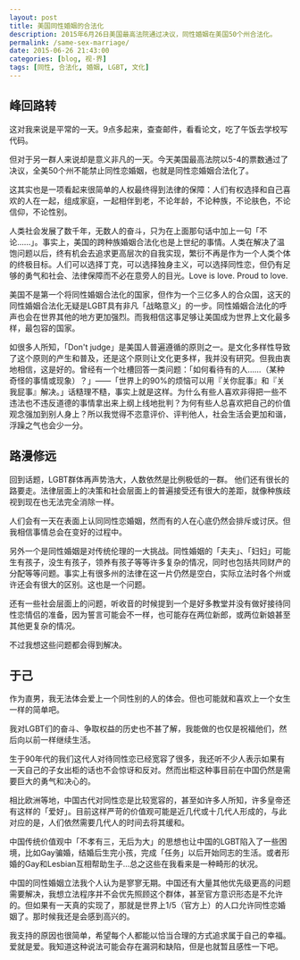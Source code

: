 ```yaml
--- 
layout: post
title: 美国同性婚姻的合法化
description: 2015年6月26日美国最高法院通过决议，同性婚姻在美国50个州合法化。
permalink: /same-sex-marriage/
date: 2015-06-26 21:43:00
categories: [blog, 视·界]
tags: [同性, 合法化, 婚姻, LGBT, 文化]
--- 
```


 
## 峰回路转

这对我来说是平常的一天。9点多起来，查查邮件，看看论文，吃了午饭去学校写代码。

但对于另一群人来说却是意义非凡的一天。今天美国最高法院以5-4的票数通过了决议，全美50个州不能禁止同性恋婚姻，也就是同性恋婚姻合法化了。

这其实也是一项看起来很简单的人权最终得到法律的保障：人们有权选择和自己喜欢的人在一起，组成家庭，一起相伴到老，不论年龄，不论种族，不论肤色，不论信仰，不论性别。

人类社会发展了数千年，无数人的奋斗，只为在上面那句话中加上一句「不论……」。事实上，美国的跨种族婚姻合法化也是上世纪的事情。人类在解决了温饱问题以后，终有机会去追求更高层次的自我实现，繁衍不再是作为一个人类个体的终极目标。人们可以选择丁克，可以选择独身主义，可以选择同性恋，但仍有足够的勇气和社会、法律保障而不必在意旁人的目光。Love is love. Proud to love.

美国不是第一个将同性婚姻合法化的国家，但作为一个三亿多人的合众国，这天的同性婚姻合法化无疑是LGBT具有非凡「战略意义」的一步。同性婚姻合法化的呼声也会在世界其他的地方更加强烈。而我相信这事足够让美国成为世界上文化最多样，最包容的国家。

如很多人所知，「Don't judge」是美国人普遍遵循的原则之一。是文化多样性导致了这个原则的产生和普及，还是这个原则让文化更多样，我并没有研究。但我由衷地相信，这是好的。曾经有一个吐槽回答一类问题：「如何看待有的人……（某种奇怪的事情或现象）？」——「世界上的90%的烦恼可以用『关你屁事』和『关我屁事』解决。」话糙理不糙，事实上就是这样。为什么有些人喜欢非得把一些不违法也不违反道德的事情拿出来上纲上线地批判？为何有些人总喜欢把自己的价值观念强加到别人身上？所以我觉得不恣意评价、评判他人，社会生活会更加和谐，浮躁之气也会少一分。

## 路漫修远

回到话题，LGBT群体再声势浩大，人数依然是比例极低的一群。 他们还有很长的路要走。法律层面上的决策和社会层面上的普遍接受还有很大的差距，就像种族歧视到现在也无法完全消除一样。

人们会有一天在表面上认同同性恋婚姻，然而有的人在心底仍然会排斥或讨厌。但我相信事情总会在变好的过程中。

另外一个是同性婚姻是对传统伦理的一大挑战。同性婚姻的「夫夫」、「妇妇」可能生有孩子，没生有孩子，领养有孩子等等许多复杂的情况，同时也包括共同财产的分配等等问题。事实上有很多州的法律在这一片仍然是空白，实际立法时各个州或许还会有很大的区别。这也是一个问题。

还有一些社会层面上的问题，听收音的时候提到一个是好多教堂并没有做好接待同性恋情侣的准备，因为誓言可能会不一样，也可能存在两位新郎，或两位新娘甚至其他更复杂的情况。

不过我想这些问题都会得到解决。

## 于己

作为直男，我无法体会爱上一个同性别的人的体会。但也可能就和喜欢上一个女生一样的简单吧。

我对LGBT们的奋斗、争取权益的历史也不甚了解，我能做的也仅是祝福他们，然后向以前一样继续生活。

生于90年代的我们这代人对待同性恋已经宽容了很多，我还听不少人表示如果有一天自己的子女出柜的话也不会惊讶和反对。然而出柜这种事目前在中国仍然是需要巨大的勇气和决心的。

相比欧洲等地，中国古代对同性恋是比较宽容的，甚至如许多人所知，许多皇帝还有这样的「爱好」。目前这样严苛的价值观可能是近几代或十几代人形成的，与此对应的是，人们依然需要几代人的时间去将其缓和。

中国传统价值观中「不孝有三，无后为大」的思想也让中国的LGBT陷入了一些困境，比如Gay骗婚，结婚后生完小孩，完成「任务」以后开始同志的生活。或者形婚的Gay和Lesbian互相帮助生子…总之这些在我看来是一种畸形的状况。

中国的同性婚姻立法我个人认为是寥寥无期。中国还有大量其他优先级更高的问题需要解决，我想立法程序并不会优先照顾这个群体，甚至官方意识形态是不允许的。但如果有一天真的实现了，那就是世界上1/5（官方上）的人口允许同性恋婚姻了。那时候我还是会感到高兴的。

我支持的原因也很简单，希望每个人都能以恰当合理的方式追求属于自己的幸福。爱就是爱。我知道这种说法可能会存在漏洞和缺陷，但是也就暂且感性一下吧。
